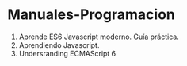 # Manuales-Programacion
1. Aprende ES6 Javascript moderno. Guía práctica.
2. Aprendiendo Javascript.
3. Undersranding ECMAScript 6
